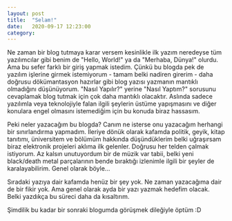 ```yaml
---
layout: post
title:  "Selam!"
date:   2020-09-17 12:23:00
category:
---
```

Ne zaman bir blog tutmaya karar versem kesinlikle ilk yazım neredeyse tüm yazılımcılar gibi benim de "Hello, World!" ya da "Merhaba, Dünya!" olurdu. Ama bu sefer farklı bir giriş yapmak istedim. Çünkü bu blogda pek de yazılım işlerine girmek istemiyorum - tamam belki nadiren girerim - daha doğrusu dökümantasyon hazırlar gibi blog yazısı yazmanın mantıklı olmadığını düşünüyorum. "Nasıl Yapılır?" yerine "Nasıl Yaptım?" sorusunu cevaplamak blog tutmak için çok daha mantıklı olacaktır. Aslında sadece yazılımla veya teknolojiyle falan ilgili şeylerin üstüme yapışmasını ve diğer konulara engel olmasını istemediğim için bu konuda biraz hassasım. 

Peki neler yazacağım bu blogda? Canım ne isterse onu yazacağım herhangi bir sınırlandırma yapmadım. İleriye dönük olarak kafamda politik, geyik, kitap tanıtımı, üniversitem ve bölümüm hakkında düşündüklerim belki uğraşırsam biraz elektronik projeleri aklıma ilk gelenler. Doğrusu her telden çalmak istiyorum. Az kalsın unutuyordum bir de müzik var tabii, belki yeni black/death metal parçalarının bende bıraktığı izlenimle ilgili bir şeyler de karalayabilirim. Genel olarak böyle...

Sıradaki yazıya dair kafamda henüz bir şey yok. Ne zaman yazacağıma dair de bir fikir yok. Ama genel olarak ayda bir yazı yazmak hedefim olacak. Belki yazdıkça bu süreci daha da kısaltırım.

Şimdilik bu kadar bir sonraki blogumda görüşmek dileğiyle öptüm :D
